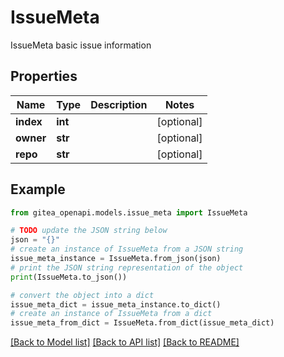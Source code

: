 # IssueMeta

IssueMeta basic issue information

## Properties

Name | Type | Description | Notes
------------ | ------------- | ------------- | -------------
**index** | **int** |  | [optional] 
**owner** | **str** |  | [optional] 
**repo** | **str** |  | [optional] 

## Example

```python
from gitea_openapi.models.issue_meta import IssueMeta

# TODO update the JSON string below
json = "{}"
# create an instance of IssueMeta from a JSON string
issue_meta_instance = IssueMeta.from_json(json)
# print the JSON string representation of the object
print(IssueMeta.to_json())

# convert the object into a dict
issue_meta_dict = issue_meta_instance.to_dict()
# create an instance of IssueMeta from a dict
issue_meta_from_dict = IssueMeta.from_dict(issue_meta_dict)
```
[[Back to Model list]](../README.md#documentation-for-models) [[Back to API list]](../README.md#documentation-for-api-endpoints) [[Back to README]](../README.md)


